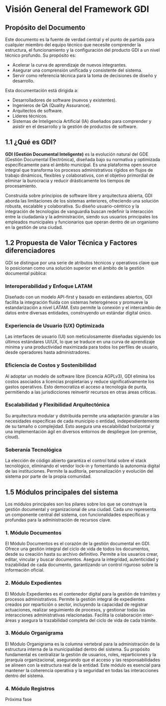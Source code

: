 # Visión General del Framework GDI

## Propósito del Documento

Este documento es la fuente de verdad central y el punto de partida para cualquier miembro del equipo técnico que necesite comprender la estructura, el funcionamiento y la configuración del producto GDI a un nivel técnico profundo. Su propósito es:

* Acelerar la curva de aprendizaje de nuevos integrantes.
* Asegurar una comprensión unificada y consistente del sistema.
* Servir como referencia técnica para la toma de decisiones de diseño y desarrollo.

Esta documentación está dirigida a:

* Desarrolladores de software (nuevos y existentes).
* Ingenieros de QA (Quality Assurance).
* Arquitectos de software.
* Líderes técnicos.
* Sistemas de Inteligencia Artificial (IA) diseñados para comprender y asistir en el desarrollo y la gestión de productos de software.

## 1.1 ¿Qué es GDI?

**GDI (Gestión Documental Inteligente)** es la evolución natural del GDE (Gestión Documental Electrónica), diseñada bajo su normativa y optimizada específicamente para el ámbito municipal. Es una plataforma open source integral que transforma los procesos administrativos rígidos en flujos de trabajo dinámicos, flexibles y colaborativos, con el objetivo primordial de eliminar la burocracia y reducir drásticamente los tiempos de procesamiento.

Construida sobre principios de software libre y arquitectura abierta, GDI aborda las limitaciones de los sistemas anteriores, ofreciendo una solución robusta, escalable y colaborativa. Su diseño usuario-céntrico y la integración de tecnologías de vanguardia buscan redefinir la interacción entre la ciudadanía y la administración, siendo sus usuarios principales los empleados municipales y funcionarios que operan dentro de un organismo en la gestión de una ciudad.

## 1.2 Propuesta de Valor Técnica y Factores diferenciadores

GDI se distingue por una serie de atributos técnicos y operativos clave que lo posicionan como una solución superior en el ámbito de la gestión documental pública:

### Interoperabilidad y Enfoque LATAM
Diseñado con un modelo API-first y basado en estándares abiertos, GDI facilita la integración fluida con sistemas heterogéneos y promueve la estandarización a nivel LATAM. Esto permite la conexión y el intercambio de datos entre diversas entidades, construyendo un estándar digital único.

### Experiencia de Usuario (UX) Optimizada
Las interfaces de usuario (UI) son meticulosamente diseñadas siguiendo los últimos estándares UI/UX, lo que se traduce en una curva de aprendizaje mínima y una productividad maximizada para todos los perfiles de usuario, desde operadores hasta administradores.

### Eficiencia de Costos y Sostenibilidad
Al adoptar un modelo de software libre (licencia AGPLv3), GDI elimina los costos asociados a licencias propietarias y reduce significativamente los gastos operativos. Esto democratiza el acceso a tecnología de punta, permitiendo a las jurisdicciones reinvertir recursos en otras áreas críticas.

### Escalabilidad y Flexibilidad Arquitectónica
Su arquitectura modular y distribuida permite una adaptación granular a las necesidades específicas de cada municipio o entidad, independientemente de su tamaño o complejidad. Esto asegura una escalabilidad horizontal y una implementación ágil en diversos entornos de despliegue (on-premise, cloud).

### Soberanía Tecnológica
La elección de código abierto garantiza el control total sobre el stack tecnológico, eliminando el vendor lock-in y fomentando la autonomía digital de las instituciones. Permite la auditoría, personalización y evolución del sistema por parte de la propia comunidad.

## 1.5 Módulos principales del sistema

Los módulos principales son los pilares sobre los que se construye la gestión documental y organizacional de una ciudad. Cada uno representa un componente central del sistema, con funcionalidades específicas y profundas para la administración de recursos clave.

### 1. Módulo Documentos

El Módulo Documentos es el corazón de la gestión documental en GDI. Ofrece una gestión integral del ciclo de vida de todos los documentos, desde su creación hasta su archivo definitivo. Permite a los usuarios crear, editar, vincular y buscar documentos. Asegura la integridad, autenticidad y trazabilidad de cada documento, garantizando un control riguroso sobre la información oficial.

### 2. Módulo Expedientes

El Módulo Expedientes es el contenedor digital para la gestión de trámites y procesos administrativos. Permite la gestión integral de expedientes creados por repartición o sector, incluyendo la capacidad de registrar actuaciones, realizar seguimiento de procesos, y gestionar todas las interacciones administrativas relacionadas. Facilita la colaboración inter-áreas y asegura la trazabilidad completa del ciclo de vida de cada trámite.

### 3. Módulo Organigrama

El Módulo Organigrama es la columna vertebral para la administración de la estructura interna de la municipalidad dentro del sistema. Su propósito fundamental es centralizar la gestión de usuarios, roles, reparticiones y la jerarquía organizacional, asegurando que el acceso y las responsabilidades se alineen con la estructura real de la entidad. Este módulo es esencial para mantener la coherencia operativa y la seguridad en todas las interacciones dentro del sistema.

### 4. Módulo Registros
 Próxima fase
 